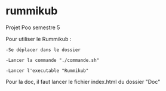 # rummikub
Projet Poo semestre 5

Pour utiliser le Rummikub : 

	-Se déplacer dans le dossier

	-Lancer la commande "./commande.sh"

	-Lancer l'executable "Rummikub"

Pour la doc, il faut lancer le fichier index.html du dossier "Doc"
